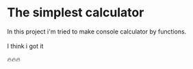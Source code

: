 # The simplest calculator
In this project i'm tried to make console calculator by functions.<br><br>
I think i got it

:fire::fire::fire: